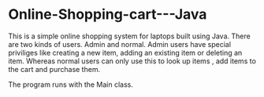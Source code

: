 # Online-Shopping-cart---Java
This is a simple online shopping system for laptops built using Java. There are two kinds of users. Admin and normal. Admin users have special 
priviliges like creating a new item, adding an existing item or deleting an item. Whereas normal users can only use this to look up items
, add items to the cart and purchase them.

The program runs with the Main class. 
